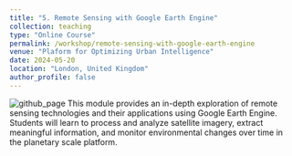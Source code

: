 ```yaml
---
title: "5. Remote Sensing with Google Earth Engine"
collection: teaching
type: "Online Course"
permalink: /workshop/remote-sensing-with-google-earth-engine
venue: "Plaform for Optimizing Urban Intelligence"
date: 2024-05-20
location: "London, United Kingdom"
author_profile: false
---
```


![github_page](https://www.dropbox.com/scl/fi/zcsszy0n69oshmtb3r3ne/google-earth-engine.png?rlkey=qbof0grqcbvxajf2n8rf2m61a&raw=1)
This module provides an in-depth exploration of remote sensing technologies and their applications using Google Earth Engine. Students will learn to process and analyze satellite imagery, extract meaningful information, and monitor environmental changes over time in the planetary scale platform.